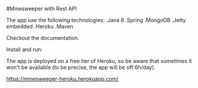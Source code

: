 #Minesweeper with Rest API

The app use the following technologies:
.Java 8
.Spring
.MongoDB
.Jetty embedded
.Heroku
.Maven

Checkout the documentation.

Install and run:

The app is deployed on a free tier of Heroku, so be aware that sometimes it won't be available (to be precise, the app will be off 6h/day).

https://minesweeper-heroku.herokuapp.com/